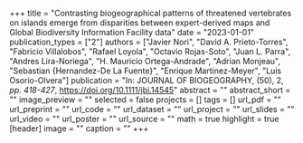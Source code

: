+++
title = "Contrasting biogeographical patterns of threatened vertebrates on islands emerge from disparities between expert-derived maps and Global Biodiversity Information Facility data"
date = "2023-01-01"
publication_types = ["2"]
authors = ["Javier Nori", "David A. Prieto-Torres", "Fabricio Villalobos", "Rafael Loyola", "Octavio Rojas-Soto", "Juan L. Parra", "Andres Lira-Noriega", "H. Mauricio Ortega-Andrade", "Adrian Monjeau", "Sebastian {Hernandez-De La Fuente}", "Enrique Martinez-Meyer", "Luis Osorio-Olvera"]
publication = "In: JOURNAL OF BIOGEOGRAPHY, (50), 2, _pp. 418-427_, https://doi.org/10.1111/jbi.14545"
abstract = ""
abstract_short = ""
image_preview = ""
selected = false
projects = []
tags = []
url_pdf = ""
url_preprint = ""
url_code = ""
url_dataset = ""
url_project = ""
url_slides = ""
url_video = ""
url_poster = ""
url_source = ""
math = true
highlight = true
[header]
image = ""
caption = ""
+++
